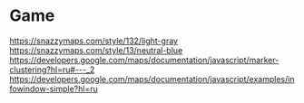 # Game


https://snazzymaps.com/style/132/light-gray 
https://snazzymaps.com/style/13/neutral-blue
https://developers.google.com/maps/documentation/javascript/marker-clustering?hl=ru#---_2
https://developers.google.com/maps/documentation/javascript/examples/infowindow-simple?hl=ru
